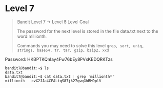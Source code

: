 # Level 7

> Bandit Level 7 → Level 8
> Level Goal
> 
> The password for the next level is stored in the file data.txt next to the word millionth.
> 
> Commands you may need to solve this level
> `grep, sort, uniq, strings, base64, tr, tar, gzip, bzip2, xxd`

Password: HKBPTKQnIay4Fw76bEy8PVxKEDQRKTzs

```Console
bandit7@bandit:~$ ls
data.txt
bandit7@bandit:~$ cat data.txt | grep 'millionth*'
millionth	cvX2JJa4CFALtqS87jk27qwqGhBM9plV
```



